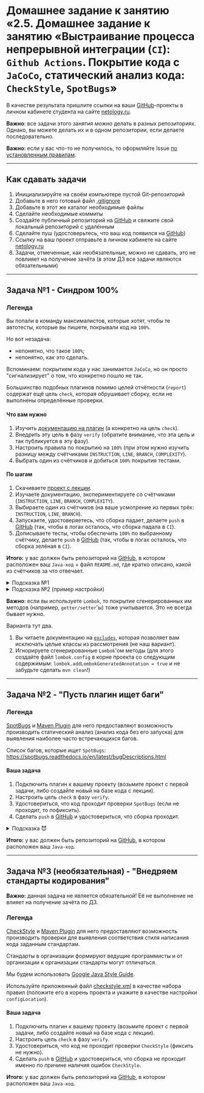 # Домашнее задание к занятию «2.5. Домашнее задание к занятию «Выстраивание процесса непрерывной интеграции (`CI`): `Github Actions`. Покрытие кода с `JaCoCo`, статический анализ кода: `CheckStyle`, `SpotBugs`»

В качестве результата пришлите ссылки на ваши [GitHub](https://github.com/)-проекты в личном кабинете студента на сайте [netology.ru](https://netology.ru).

**Важно**: все задачи этого занятия можно делать в разных репозиториях. Однако, вы можете делать их и в одном репозитории, если делаете последовательно.

**Важно**: если у вас что-то не получилось, то оформляйте Issue [по установленным правилам](../report-requirements.md).

---
## Как сдавать задачи

1. Инициализируйте на своём компьютере пустой Git-репозиторий
1. Добавьте в него готовый файл [.gitignore](../.gitignore)
1. Добавьте в этот же каталог необходимые файлы
1. Сделайте необходимые коммиты
1. Создайте публичный репозиторий на [GitHub](https://github.com/) и свяжите свой локальный репозиторий с удалённым
1. Сделайте пуш (удостоверьтесь, что ваш код появился на [GitHub](https://github.com/))
1. Ссылку на ваш проект отправьте в личном кабинете на сайте [netology.ru](https://netology.ru)
1. Задачи, отмеченные, как необязательные, можно не сдавать, это не повлияет на получение зачёта (в этом ДЗ все задачи являются обязательными)

---
## Задача №1 - Синдром 100%

### Легенда

Вы попали в команду максималистов, которые хотят, чтобы те автотесты, которые вы пишете, покрывали код на `100%`.

Но вот незадача:
* непонятно, что такое `100%`;
* непонятно, как это сделать.

Вспоминаем: покрытием кода у нас занимается `JaCoCo`, но он просто "сигнализирует" о том, что конкретно пошло не так.

Большинство подобных плагинов помимо целей отчётности (`report`) содержат ещё цель `check`, которая обрушивает сборку, если не выполнены определённые проверки.

#### Что вам нужно
1. Изучить [документацию на плагин](https://www.eclemma.org/jacoco/trunk/doc/maven.html) (а конкретно на цель `check`).
1. Внедрить эту цель в фазу `verify` (обратите внимание, что эта цель и так публикуется в эту фазу).
1. Настроить правила по покрытию на `100%` (при этом нужно изучить разницу между счётчиками `INSTRUCTION`, `LINE`, `BRANCH`, `COMPLEXITY`).
1. Выбрать один из счётчиков и добиться `100%` покрытия тестами.

#### По шагам
1. Скачиваете [проект с лекции](https://github.com/netology-code/javaqa-code/tree/master/2.5_ci).
1. Изучаете документацию, экспериментируете со счётчиками (`INSTRUCTION`, `LINE`, `BRANCH`, `COMPLEXITY`).
1. Выбираете один из счётчиков (на ваше усмотрение из первых трёх: `INSTRUCTION`, `LINE`, `BRANCH`).
1. Запускаете, удостоверяетесь, что сборка падает, делаете `push` в [GitHub](https://github.com/) (так, чтобы в логах осталось, что сборка падала в `CI`).
1. Дописываете тесты, чтобы обеспечить `100%` по выбранному счётчику, делаете `push` в [GitHub](https://github.com/) (так, чтобы в логах осталось, что сборка зелёная в `CI`).

**Итого:** у вас должен быть репозиторий на [GitHub](https://github.com/), в котором расположен ваш `Java-код` + файл `README.md`, где кратко описано, какой из счётчиков за что отвечает.

<details>
  <summary>Подсказка №1</summary>
  
  Не всегда все плагины хорошо документированы. Достаточно часто плагин просто запускает какой-то инструмент. И именно в документации самого инструмента раскрываются значения параметров.
  
  Также и с `JaCoCo`. Вы можете найти описание счётчиков и их назначения на [странице документации](https://www.jacoco.org/jacoco/trunk/doc/) самого инструмента `JaCoCo` (не плагина).
  
</details>

<details>
  <summary>Подсказка №2 (пример настройки)</summary>
  
  ```
  <executions>
    ...
    <execution>
      <id>check</id>
      <goals>
        <goal>check</goal>
      </goals>
    </execution>
  </executions>
  <configuration>
    <rules>
      <rule>
        <limits>
          <limit>
            <counter>ВАШ СЧЁТЧИК</counter>
            <value>COVEREDRATIO</value>
            <minimum>100%</minimum>
          </limit>
        </limits>
      </rule>
    </rules>
  </configuration>
  ```
  
</details>

**Важно**: если вы используете `Lombok`, то покрытие сгенерированных им методов (например, `getter/setter`'ы) тоже учитывается. Это не всегда бывает нужно.

Варианта тут два.
1. Вы читаете документацию на [`excludes`](https://www.jacoco.org/jacoco/trunk/doc/check-mojo.html#excludes), которая позволяет вам исключать целые классы из рассмотрения (не наш вариант).
1. Игнорируете сгенерированные `Lombok`'ом методы (для этого создайте файл `lombok.config` в корне проекта со следующим содержимым: `lombok.addLombokGeneratedAnnotation = true` и не забудьте сделать `mvn clean`!)

---
## Задача №2 - "Пусть плагин ищет баги"

### Легенда

[SpotBugs](https://spotbugs.github.io) и [Maven Plugin](https://spotbugs.readthedocs.io/en/latest/maven.html) для него предоставляют возможность производить статический анализ (анализ кода без его запуска) для выявления наиболее часто встречающихся багов.

Список багов, которые ищет `SpotBugs`: https://spotbugs.readthedocs.io/en/latest/bugDescriptions.html

#### Ваша задача
1. Подключить плагин к вашему проекту (возьмите проект с первой задачи, либо создайте новый на базе кода с лекции).
1. Настроить цель `check` в фазу `verify`.
1. Удостовериться, что код проходит проверки `SpotBugs` (если не проходит, то пофиксить).
1. Сделать `push` в [GitHub](https://github.com/) и удостовериться, что сборка проходит.

<details>
  <summary>Подсказка 😈</summary>
  
  Не обязательно каждый новый плагин должен "валить" сборку. С точки зрения некоторых плагинов всё может быть хорошо (если они не нашли ошибок, на которые настроены).
  
</details>

**Итого:** у вас должен быть репозиторий на [GitHub](https://github.com/), в котором расположен ваш `Java-код`.

---
## Задача №3 (необязательная) - "Внедряем стандарты кодирования"

**Важно:** данная задача не является обязательной! Её не выполнение не влияет на получение зачёта по ДЗ.

### Легенда

[CheckStyle](https://checkstyle.sourceforge.io/) и [Maven Plugin](https://maven.apache.org/plugins/maven-checkstyle-plugin/usage.html) для него предоставляют возможность производить проверки для выявления соответствия стиля написания кода заданным стандартам.

Стандарты в организации формируют ведущие программисты и от организации к организации стандарты могут отличаться.

Мы будем использовать [Google Java Style Guide](https://checkstyle.sourceforge.io/styleguides/google-java-style-20180523/javaguide.html).

Используйте приложенный файл [checkstyle.xml](assets/checkstyle.xml) в качестве набора правил (положите его в корень проекта и укажите в качестве настройки `configLocation`).

#### Ваша задача
1. Подключить плагин к вашему проекту (возьмите проект с первой задачи, либо создайте новый на базе кода с лекции).
1. Настроить цель `check` в фазу `verify`.
1. Удостовериться, что код не проходит проверки `CheckStyle` (фиксить не нужно).
1. Сделать `push` в [GitHub](https://github.com/) и удостовериться, что сборка не проходит именно по причине наличия ошибок `CheckStyle`.

**Итого:** у вас должен быть репозиторий на [GitHub](https://github.com/), в котором расположен ваш `Java-код`.
